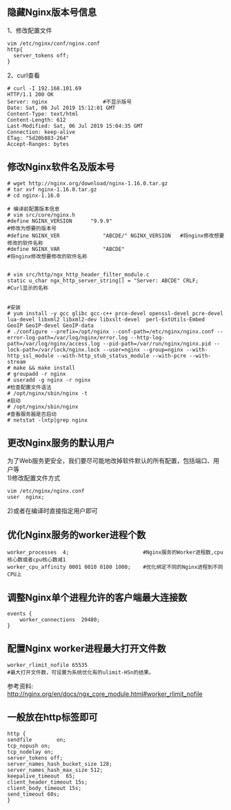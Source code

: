 隐藏Nginx版本号信息  
---
1、修改配置文件  
```
vim /etc/nginx/conf/nginx.conf
http{
  server_tokens off;
}
```  
2、curl查看
```
# curl -I 192.168.101.69
HTTP/1.1 200 OK
Server: nginx                  #不显示版号
Date: Sat, 06 Jul 2019 15:12:01 GMT
Content-Type: text/html
Content-Length: 612
Last-Modified: Sat, 06 Jul 2019 15:04:35 GMT
Connection: keep-alive
ETag: "5d20b883-264"
Accept-Ranges: bytes
```  


修改Nginx软件名及版本号  
---
```
# wget http://nginx.org/download/nginx-1.16.0.tar.gz
# tar xvf nginx-1.16.0.tar.gz
# cd nginx-1.16.0

# 编译前配置版本信息
# vim src/core/nginx.h
#define NGINX_VERSION      "9.9.9"                                    #修改为想要的版本号
#define NGINX_VER              "ABCDE/" NGINX_VERSION   #将nginx修改想要修改的软件名称
#define NGINX_VAR              "ABCDE"                                #将nginx修改想要修改的软件名称


# vim src/http/ngx_http_header_filter_module.c
static u_char ngx_http_server_string[] = "Server: ABCDE" CRLF;      #Curl显示的名称


#安装
# yum install -y gcc glibc gcc-c++ prce-devel openssl-devel pcre-devel lua-devel libxml2 libxml2-dev libxslt-devel  perl-ExtUtils-Embed   GeoIP GeoIP-devel GeoIP-data
# ./configure --prefix=/opt/nginx --conf-path=/etc/nginx/nginx.conf --error-log-path=/var/log/nginx/error.log --http-log-path=/var/log/nginx/access.log --pid-path=/var/run/nginx/nginx.pid --lock-path=/var/lock/nginx.lock --user=nginx --group=nginx --with-http_ssl_module --with-http_stub_status_module --with-pcre --with-stream
# make && make install
# groupadd -r nginx
# useradd -g nginx -r nginx
#检查配置文件语法
# /opt/nginx/sbin/nginx -t
#启动
# /opt/nginx/sbin/nginx
#查看服务器是否启动
# netstat -lntp|grep nginx
```

更改Nginx服务的默认用户  
---
为了Web服务更安全，我们要尽可能地改掉软件默认的所有配置，包括端口、用户等  
1)修改配置文件方式  
```
vim /etc/nginx/nginx.conf
user  nginx;
```  

2)或者在编译时直接指定用户即可  

优化Nginx服务的worker进程个数  
---

```
worker_processes  4;                        #Nginx服务的Worker进程数,cpu核心数或者cpu核心数减1
worker_cpu_affinity 0001 0010 0100 1000;    #优化绑定不同的Nginx进程到不同CPU上
```  

调整Nginx单个进程允许的客户端最大连接数
---
```
events {
    worker_connections  20480;
}
```  


配置Nginx worker进程最大打开文件数
---  
```
worker_rlimit_nofile 65535
#最大打开文件数，可设置为系统优化有的ulimit-HSn的结果。
```  
参考资料: http://nginx.org/en/docs/ngx_core_module.html#worker_rlimit_nofile  


一般放在http标签即可
---
```
http {
sendfile        on;
tcp_nopush on;
tcp_nodelay on;
server_tokens off;
server_names_hash_bucket_size 128;
server_names_hash_max_size 512;
keepalive_timeout  65;
client_header_timeout 15s;
client_body_timeout 15s;
send_timeout 60s;
}
```  











